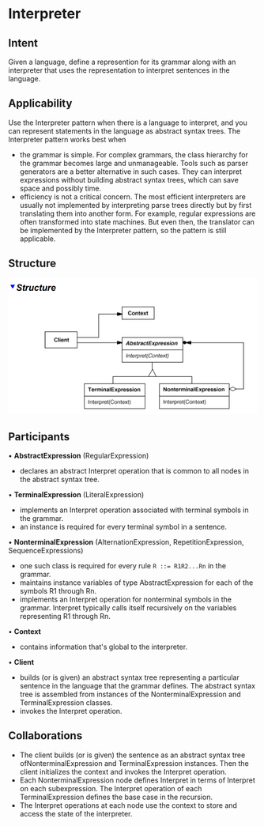 # Interpreter
## Intent
Given a language, define a represention for its grammar along with an interpreter that uses the representation to interpret sentences in the language.
## Applicability
Use the Interpreter pattern when there is a language to interpret, and you can represent statements in the language as abstract syntax trees. The Interpreter pattern works best when
- the grammar is simple. For complex grammars, the class hierarchy for the grammar becomes large and unmanageable. Tools such as parser generators are a better alternative in such cases. They can interpret expressions without building abstract syntax trees, which can save space and possibly time.
- efficiency is not a critical concern. The most efficient interpreters are usually not implemented by interpreting parse trees directly but by first translating them into another form. 
For example, regular expressions are often transformed into state machines. But even then, the translator can be implemented by the Interpreter pattern, so the pattern is still applicable. 
## Structure
![alt text](image.png)
## Participants
• **AbstractExpression** (RegularExpression)
- declares an abstract Interpret operation that is common to all nodes in the abstract syntax tree.

• **TerminalExpression** (LiteralExpression)
- implements an Interpret operation associated with terminal symbols in the grammar.
- an instance is required for every terminal symbol in a sentence.

• **NonterminalExpression** (AlternationExpression, RepetitionExpression, SequenceExpressions)
- one such class is required for every rule `R ::= R1R2...Rn` in the grammar.
- maintains instance variables of type AbstractExpression for each of the symbols R1 through Rn.
- implements an Interpret operation for nonterminal symbols in the grammar. Interpret typically calls itself recursively on the variables representing R1 through Rn.

• **Context**
- contains information that's global to the interpreter.

• **Client**
- builds (or is given) an abstract syntax tree representing a particular sentence in the language that the grammar defines. The abstract syntax tree is assembled from instances of the NonterminalExpression and TerminalExpression classes.
- invokes the Interpret operation.
## Collaborations
- The client builds (or is given) the sentence as an abstract syntax tree ofNonterminalExpression and TerminalExpression instances. Then the client initializes the context and invokes the Interpret operation.
- Each NonterminalExpression node defines Interpret in terms of Interpret on each subexpression. The Interpret operation of each TerminalExpression defines the base case in the recursion.
- The Interpret operations at each node use the context to store and access the state of the interpreter.